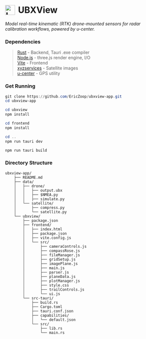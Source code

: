 <h1 style="display: flex; align-items: center; gap: 10px;">
  <img src="ubxview/frontend/public/assets/dot.png" alt="Logo" height="32">
  UBXView
</h1>

*Model real-time kinematic (RTK) drone-mounted sensors for radar calibration workflows, powered by u-center.* 

### Dependencies
> [Rust](https://www.rust-lang.org/) - Backend, Tauri .exe compiler<br>
> [Node.js](https://nodejs.org/) - three.js render engine, I/O<br>
> [Vite](https://vite.dev/) - Frontend <br>
> [xyzservices](https://pypi.org/project/xyzservices/) - Satellite images <br>
> [u-center](https://www.u-blox.com/en/product/u-center) - GPS utility<br>

### Get Running

```ps1
git clone https://github.com/EricZoop/ubxview-app.git
cd ubxview-app

cd ubxview
npm install 

cd frontend
npm install

cd ..
npm run tauri dev

npm run tauri build
```

### Directory Structure
```
ubxview-app/
    ├── README.md
    ├── data/
    │   ├── drone/
    │   │   ├── output.ubx
    │   │   ├── $NMEA.py
    │   │   ├── simulate.py
    │   └── satellite/
    │       ├── compress.py
    │       └── satellite.py
    └── ubxview/
        ├── package.json
        ├── frontend/
        │   ├── index.html
        │   ├── package.json
        │   ├── vite.config.js
        │   └── src/
        │       ├── cameraControls.js
        │       ├── compassRose.js
        │       ├── fileManager.js
        │       ├── gridSetup.js
        │       ├── imagePlane.js
        │       ├── main.js
        │       ├── parser.js
        │       ├── planeData.js
        │       ├── plotManager.js
        │       ├── style.css
        │       ├── trailControls.js
        │       └── ui.js
        └── src-tauri/
            ├── build.rs
            ├── Cargo.toml
            ├── tauri.conf.json
            ├── capabilities/
            │   └── default.json
            └── src/
                ├── lib.rs
                └── main.rs
```
